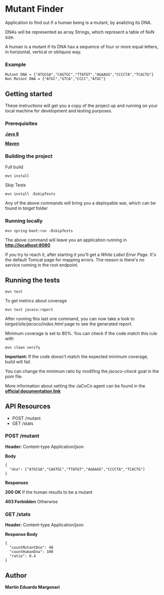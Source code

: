 # Mutant Finder
Application to find out if a human being is a mutant, by analizing its DNA.

DNAs will be represented as array Strings, which represent a table of NxN size.

A human is a mutant if its DNA has a sequence of four or more equal letters, in horizontal, vertical or obliquos way.

### Example
```
Mutant DNA = {"ATGCGA","CAGTGC","TTATGT","AGAAGG","CCCCTA","TCACTG"} 
Non Mutant DNA = {"ATGC","GTCA","CCCC","ATGC"}
```
## Getting started

These instructions will get you a copy of the project up and running on your local machine for development and testing purposes.

### Prerequisites

**[Java 8](https://www.oracle.com/technetwork/java/javase/downloads/jdk8-downloads-2133151.html)**

**[Maven](https://maven.apache.org/download.cgi)**

### Building the project

Full build
```
mvn install
```

Skip Tests
```
mvn install -DskipTests
```

Any of the above commands will bring you a deployable war, which can be found in *target* folder

### Running locally

```
mvn spring-boot:run -DskipTests
```

The above command will leave you an application running in **[http://localhost:8080](http://localhost:8080)**

If you try to reach it, after starting it you'll get a *White Label Error Page*. It's the default Tomcat page for mapping errors. The reason is there's no service running in the root endpoint.

## Running the tests

```
mvn test
```

To get metrics about coverage
```
mvn test jacoco:report
```

After running this last one command, you can now take a look to *target/site/jacoco/index.html* page to see the generated report.

Minimum coverage is set to 80%. You can check if the code match this rule with

```
mvn clean verify
```

**Important:** If the code doesn't match the expected minimum coverage, build will fail.

You can change the minimum ratio by modifing the *jacoco-check* goal in the *pom* file.

More information about setting the JaCoCo agent can be found in the **[official documentation link](https://www.eclemma.org/jacoco/trunk/doc/index.html)**

## API Resources

 - POST /mutant
 - GET /stats

### POST /mutant

**Header:** Content-type Application/json

**Body**
```
{
  "dna": ["ATGCGA","CAGTGC","TTATGT","AGAAGG","CCCCTA","TCACTG"]
}
```

**Responses**

**200 OK** If the human results to be a mutant

**403 Forbidden** Otherwise

### GET /stats

**Header:** Content-type Application/json

**Response Body**
```
{
  "countMutantDna": 40
  "countHumanDna": 100
  "ratio": 0.4
}
```

## Author

**Martín Eduardo Margonari**

